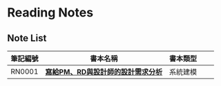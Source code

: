 # Reading Notes

## Note List
| 筆記編號 | 書本名稱 | 書本類型 |  |  |
|-------------|--------------|-------------|--------------|--------------|
| RN0001 | [**寫給PM、RD與設計師的設計需求分析**](https://github.com/Internaltide/caseImplementation/blob/master/ContextAnalysis/ContextAnalysis.md) | 系統建模 | | |
